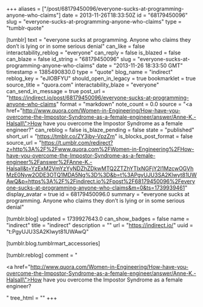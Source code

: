 +++
aliases = ["/post/68179450096/everyone-sucks-at-programming-anyone-who-claims"]
date = 2013-11-26T18:33:50Z
id = "68179450096"
slug = "everyone-sucks-at-programming-anyone-who-claims"
type = "tumblr-quote"

[tumblr]
text = "everyone sucks at programming. Anyone who claims they don&rsquo;t is lying or in some serious denial"
can_like = false
interactability_reblog = "everyone"
can_reply = false
is_blazed = false
can_blaze = false
id_string = "68179450096"
slug = "everyone-sucks-at-programming-anyone-who-claims"
date = "2013-11-26 18:33:50 GMT"
timestamp = 1385490830.0
type = "quote"
blog_name = "indirect"
reblog_key = "eJlOBFYU"
should_open_in_legacy = true
bookmarklet = true
source_title = "quora.com"
interactability_blaze = "everyone"
can_send_in_message = true
post_url = "https://indirect.io/post/68179450096/everyone-sucks-at-programming-anyone-who-claims"
format = "markdown"
note_count = 0.0
source = "<a href=\"http://www.quora.com/Women-in-Engineering/How-have-you-overcome-the-Impostor-Syndrome-as-a-female-engineer/answer/Anne-K.-Halsall\">How have you overcome the Impostor Syndrome as a female engineer?</a>"
can_reblog = false
is_blaze_pending = false
state = "published"
short_url = "https://tmblr.co/ZY3jby-VpzZm"
is_blocks_post_format = false
source_url = "https://t.umblr.com/redirect?z=http%3A%2F%2Fwww.quora.com%2FWomen-in-Engineering%2FHow-have-you-overcome-the-Impostor-Syndrome-as-a-female-engineer%2Fanswer%2FAnne-K.-Halsall&t=YzExM2VmYzYyNDZhZDkwMTQ2ZTZhYTIxNGFjY2I1MzcwOGVhMzE0Nyw2ODE3OTQ1MDA5Ng%3D%3D&b=t%3APgyUJU3SA2Klwyt81UWAwQ&p=https%3A%2F%2Findirect.io%2Fpost%2F68179450096%2Feveryone-sucks-at-programming-anyone-who-claims&m=0&ts=1739939461"
display_avatar = true
id = 68179450096.0
summary = "everyone sucks at programming. Anyone who claims they don’t is lying or in some serious denial"

[tumblr.blog]
updated = 1739927643.0
can_show_badges = false
name = "indirect"
title = "indirect"
description = ""
url = "https://indirect.io/"
uuid = "t:PgyUJU3SA2Klwyt81UWAwQ"

[tumblr.blog.tumblrmart_accessories]

[tumblr.reblog]
comment = "<p><a href=\"http://www.quora.com/Women-in-Engineering/How-have-you-overcome-the-Impostor-Syndrome-as-a-female-engineer/answer/Anne-K.-Halsall\">How have you overcome the Impostor Syndrome as a female engineer?</a></p>"
tree_html = ""
+++
